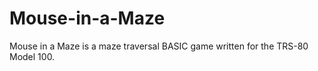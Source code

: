 # Mouse-in-a-Maze
Mouse in a Maze is a maze traversal  BASIC game written for the TRS-80 Model 100.
